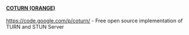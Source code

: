 
#### [COTURN (ORANGE)](coturn.md)

https://code.google.com/p/coturn/ - Free open source implementation of TURN and STUN Server
